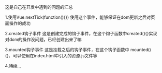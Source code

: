 这是自己在开发中遇到的问题的汇总

1.使用Vue.nextTick(function(){})
	使用这个事件，能够保证在dom更新之后对页面操作的成功

2.created钩子事件
	这是创建完成的钩子事件，在这个钩子函数中created(){}实现对dom的操作没问题，已经创建出来了嘛

3.mounted钩子事件
	这是挂载之后的钩子事件，在这个钩子函数中 mounted(){}，可以使用在index.html中引入的资源.js文件等

4.待续...